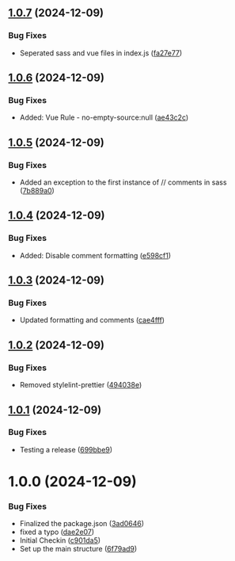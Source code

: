 ## [1.0.7](https://github.com/jdhillen/stylelint-config/compare/v1.0.6...v1.0.7) (2024-12-09)


### Bug Fixes

* Seperated sass and vue files in index.js ([fa27e77](https://github.com/jdhillen/stylelint-config/commit/fa27e777112e0dd1b9851e76716453dc7b228464))

## [1.0.6](https://github.com/jdhillen/stylelint-config/compare/v1.0.5...v1.0.6) (2024-12-09)


### Bug Fixes

* Added: Vue Rule - no-empty-source:null ([ae43c2c](https://github.com/jdhillen/stylelint-config/commit/ae43c2c4f93ec309ccfd9ad706be370bfa527646))

## [1.0.5](https://github.com/jdhillen/stylelint-config/compare/v1.0.4...v1.0.5) (2024-12-09)


### Bug Fixes

* Added an exception to the first instance of // comments in sass ([7b889a0](https://github.com/jdhillen/stylelint-config/commit/7b889a0c4bdd238cb602180fb0dae9dfccaf2c20))

## [1.0.4](https://github.com/jdhillen/stylelint-config/compare/v1.0.3...v1.0.4) (2024-12-09)


### Bug Fixes

* Added: Disable comment formatting ([e598cf1](https://github.com/jdhillen/stylelint-config/commit/e598cf1cb5349aae3090f8ed21c0cbd63d598726))

## [1.0.3](https://github.com/jdhillen/stylelint-config/compare/v1.0.2...v1.0.3) (2024-12-09)


### Bug Fixes

* Updated formatting and comments ([cae4fff](https://github.com/jdhillen/stylelint-config/commit/cae4fff08c234642bc8a6845ee668e3ea6b38e30))

## [1.0.2](https://github.com/jdhillen/stylelint-config/compare/v1.0.1...v1.0.2) (2024-12-09)


### Bug Fixes

* Removed stylelint-prettier ([494038e](https://github.com/jdhillen/stylelint-config/commit/494038edcb170ee5e94c371cba6c972cd5efc8b5))

## [1.0.1](https://github.com/jdhillen/stylelint-config/compare/v1.0.0...v1.0.1) (2024-12-09)


### Bug Fixes

* Testing a release ([699bbe9](https://github.com/jdhillen/stylelint-config/commit/699bbe91a948c7b6957c4647449653e4ea019f8e))

# 1.0.0 (2024-12-09)


### Bug Fixes

* Finalized the package.json ([3ad0646](https://github.com/jdhillen/stylelint-config/commit/3ad06462ee36be0a8d0988d5c756d08de0152f7d))
* fixed a typo ([dae2e07](https://github.com/jdhillen/stylelint-config/commit/dae2e07810e48f17dfb95a8727deeb0f59bf0f56))
* Initial Checkin ([c901da5](https://github.com/jdhillen/stylelint-config/commit/c901da55c4f4f8ae4c59579c4c195f121165d754))
* Set up the main structure ([6f79ad9](https://github.com/jdhillen/stylelint-config/commit/6f79ad9c3a15b1285bf37c5132940e9b270a610e))
